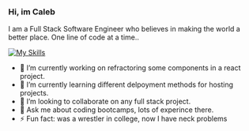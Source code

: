 ### Hi, im Caleb

I am a Full Stack Software Engineer who believes in making the world a better place. One line of code at a time..

[![My Skills](https://skillicons.dev/icons?i=js,html,css,react,redux,flask,express,sqlite,heroku,vscode)](https://skillicons.dev)

- 🔭 I’m currently working on refractoring some components in a react project.
-  🌱 I’m currently learning different delpoyment methods for hosting projects.
-  👯 I’m looking to collaborate on any full stack project.
-  💬 Ask me about coding bootcamps, lots of experince there.
-  ⚡ Fun fact: was a wrestler in college, now I have neck problems

<!--
**Cal-Flores/Cal-Flores** is a ✨ _special_ ✨ repository because its `README.md` (this file) appears on your GitHub profile.

Here are some ideas to get you started:

- 🔭 I’m currently working on ...
- 🌱 I’m currently learning ...
- 👯 I’m looking to collaborate on ...
- 🤔 I’m looking for help with ...
- 💬 Ask me about ...
- 📫 How to reach me: ...
- 😄 Pronouns: ...
- ⚡ Fun fact: ...
-->
